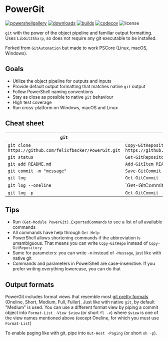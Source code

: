# PowerGit

[![powershellgallery](https://img.shields.io/powershellgallery/v/PowerGit.svg)](https://www.powershellgallery.com/packages/PowerGit)
[![downloads](https://img.shields.io/powershellgallery/dt/PowerGit.svg?label=downloads)](https://www.powershellgallery.com/packages/PowerGit)
[![builds](https://img.shields.io/vso/build/felixfbecker/3de339ed-a9c4-4785-b858-fb695061bbf4/2.svg)](https://felixfbecker.visualstudio.com/PowerGit/_build/latest?definitionId=2&branch=master)
[![codecov](https://codecov.io/gh/felixfbecker/PowerGit/branch/master/graph/badge.svg)](https://codecov.io/gh/felixfbecker/PowerGit)
![license](https://img.shields.io/github/license/felixfbecker/PowerGit.svg)

`git` with the power of the object pipeline and familiar output formatting.  
Uses `LibGit2Sharp`, so does not require any git executable to be installed.

Forked from `GitAutomation` but made to work PSCore (Linux, macOS, Windows).

## Goals

- Utilize the object pipeline for outputs and inputs
- Provide default output formatting that matches native `git` output
- Follow PowerShell naming conventions
- Stay as close as possible to native `git` behaviour
- High test coverage
- Run cross-platform on Windows, macOS and Linux

## Cheat sheet

| `git`                                                    | PowerGit                                                          |
| -------------------------------------------------------- | ----------------------------------------------------------------- |
| `git clone https://github.com/felixfbecker/PowerGit.git` | `Copy-GitRepository https://github.com/felixfbecker/PowerGit.git` |
| `git status`                                             | `Get-GitRepositoryStatus`                                         |
| `git add README.md`                                      | `Add-GitItem README.md`                                           |
| `git commit -m "message"`                                | `Save-GitCommit -m "message"`                                     |
| `git log`                                                | `Get-GitCommit`                                                   |
| `git log --oneline`                                      | `Get-GitCommit | Format-Table`                                    |
| `git log -p`                                             | `Get-GitCommit -p`                                                |

## Tips

- Run `(Get-Module PowerGit).ExportedCommands` to see a list of all available commands
- All commands have help through `Get-Help`
- PowerShell allows shortening commands if the abbreviation is umambiguous. That means you can write `Copy-GitRepo` instead of `Copy-GitRepository`
- Same for parameters: you can write `-m` instead of `-Message`, just like with native git
- Commands and parameters in PowerShell are case-insenstive. If you prefer writing everything lowercase, you can do that

## Output formats

PowerGit includes format views that resemble most [git pretty formats](https://git-scm.com/docs/pretty-formats) (Oneline, Short, Medium, Full, Fuller).
Just like with native `git`, by default "Medium" is used.
You can use a different format view by piping a commit object into `Format-List -View $view` (or short `fl -v`) where `$view` is one of the view names mentioned above (except Oneline, for which you must use `Format-List`)

To enable paging like with git, pipe into `Out-Host -Paging` (or short `oh -p`).
